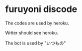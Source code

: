 # furuyoni discode

The codes are used by heroku.

Writer should see heroku.

The bot is used by "いつもの"
